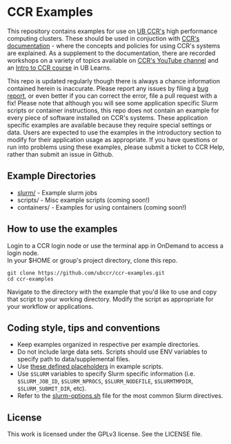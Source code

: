 # CCR Examples

This repository contains examples for use on [UB CCR's](https://buffalo.edu/ccr) high performance computing clusters.  These should be used in conjuction with [CCR's documentation](https://docs.ccr.buffalo.edu) - where the concepts and policies for using CCR's systems are explained.  As a supplement to the documentation, there are recorded workshops on a variety of topics available on [CCR's YouTube channel](https://youtube.com/@ubccr) and an [Intro to CCR course](https://ublearns.buffalo.edu/d2l/le/discovery/view/course/285151) in UB Learns.  

This repo is updated regularly though there is always a chance information contained herein is inaccurate.  Please report any issues by filing a [bug report](https://github.com/ubccr/ccr-examples/issues/new), or even better if you can correct the error, file a pull request with a fix!  Please note that although you will see some application specific Slurm scripts or container instructions, this repo does not contain an example for every piece of software installed on CCR's systems.  These application specific examples are available because they require special settings or data.  Users are expected to use the examples in the introductory section to modify for their application usage as appropriate.  If you have questions or run into problems using these examples, please submit a ticket to CCR Help, rather than submit an issue in Github.  

## Example Directories  

- [slurm/](slurm/README.md) - Example slurm jobs
- scripts/ - Misc example scripts (coming soon!)  
- containers/ - Examples for using containers (coming soon!)  

## How to use the examples

Login to a CCR login node or use the terminal app in OnDemand to access a login node.  
In your $HOME or group's project directory, clone this repo.  
```
git clone https://github.com/ubccr/ccr-examples.git
cd ccr-examples  
```
Navigate to the directory with the example that you'd like to use and copy that script to your working directory.  Modify the script as appropriate for your workflow or applications.  


## Coding style, tips and conventions

- Keep examples organized in respective per example directories.
- Do not include large data sets. Scripts should use ENV variables to specify path to data/supplemental files.  
- Use [these defined placeholders](slurm/0_Introductory/README.md) in example scripts.
- Use `$SLURM` variables to specify Slurm specific information (i.e. `$SLURM_JOB_ID`, `$SLURM_NPROCS`, `$SLURM_NODEFILE`, `$SLURMTMPDIR`, `$SLURM_SUBMIT_DIR`, etc).
- Refer to the [slurm-options.sh](slurm-options.sh) file for the most common Slurm directives.  


## License

This work is licensed under the GPLv3 license. See the LICENSE file.
